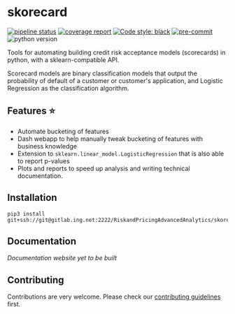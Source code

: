 # skorecard

[![pipeline status](https://gitlab.ing.net/RiskandPricingAdvancedAnalytics/skorecard/badges/master/pipeline.svg)](https://gitlab.ing.net/RiskandPricingAdvancedAnalytics/skorecard/commits/master)
[![coverage report](https://gitlab.ing.net/RiskandPricingAdvancedAnalytics/skorecard/badges/master/coverage.svg)](https://gitlab.ing.net/RiskandPricingAdvancedAnalytics/skorecard/commits/master)
[![Code style: black](https://img.shields.io/badge/code%20style-black-000000.svg)](https://github.com/psf/black)
[![pre-commit](https://img.shields.io/badge/pre--commit-enabled-brightgreen?logo=pre-commit&logoColor=white)](https://github.com/pre-commit/pre-commit)
![python version](https://gitlab.ing.net/RiskandPricingAdvancedAnalytics/skorecard/raw/master/docs/assets/img/python_badge.svg)

Tools for automating building credit risk acceptance models (scorecards) in python, with a sklearn-compatible API.

Scorecard models are binary classification models that output the probability of default of a customer or customer's application, and Logistic Regression as the classification algorithm.

## Features ⭐

- Automate bucketing of features
- Dash webapp to help manually tweak bucketing of features with business knowledge
- Extension to `sklearn.linear_model.LogisticRegression` that is also able to report p-values
- Plots and reports to speed up analysis and writing technical documentation.

## Installation

```shell
pip3 install git+ssh://git@gitlab.ing.net:2222/RiskandPricingAdvancedAnalytics/skorecard.git
```

## Documentation

*Documentation website yet to be built*

## Contributing

Contributions are very welcome. Please check our [contributing guidelines](CONTRIBUTING.md) first.